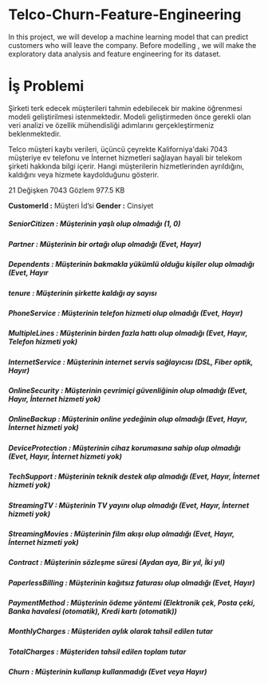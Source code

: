 # Telco-Churn-Feature-Engineering
In this project, we will develop a machine learning model that can predict customers who will leave the company. Before modelling , we will make the exploratory data analysis and feature engineering for its dataset.


# İş Problemi

 Şirketi terk edecek müşterileri tahmin edebilecek bir makine öğrenmesi modeli 
 geliştirilmesi istenmektedir. Modeli geliştirmeden önce gerekli olan veri analizi
 ve özellik mühendisliği adımlarını gerçekleştirmeniz beklenmektedir.

 Telco müşteri kaybı verileri, üçüncü çeyrekte Kaliforniya'daki 7043 müşteriye ev telefonu ve İnternet hizmetleri sağlayan hayali
 bir telekom şirketi hakkında bilgi içerir. Hangi müşterilerin hizmetlerinden ayrıldığını, kaldığını veya hizmete kaydolduğunu
 gösterir.

 21 Değişken 7043 Gözlem 977.5 KB

**CustomerId  :**  Müşteri İd’si
**Gender  :**  Cinsiyet
##### SeniorCitizen  :  Müşterinin yaşlı olup olmadığı (1, 0)
##### Partner  :  Müşterinin bir ortağı olup olmadığı (Evet, Hayır)
##### Dependents  :  Müşterinin bakmakla yükümlü olduğu kişiler olup olmadığı (Evet, Hayır
##### tenure  :  Müşterinin şirkette kaldığı ay sayısı
##### PhoneService  :  Müşterinin telefon hizmeti olup olmadığı (Evet, Hayır)
##### MultipleLines  :  Müşterinin birden fazla hattı olup olmadığı (Evet, Hayır, Telefon hizmeti yok)
##### InternetService  :  Müşterinin internet servis sağlayıcısı (DSL, Fiber optik, Hayır)
##### OnlineSecurity  :  Müşterinin çevrimiçi güvenliğinin olup olmadığı (Evet, Hayır, İnternet hizmeti yok)
##### OnlineBackup  :  Müşterinin online yedeğinin olup olmadığı (Evet, Hayır, İnternet hizmeti yok)
##### DeviceProtection  :  Müşterinin cihaz korumasına sahip olup olmadığı (Evet, Hayır, İnternet hizmeti yok)
##### TechSupport  :  Müşterinin teknik destek alıp almadığı (Evet, Hayır, İnternet hizmeti yok)
##### StreamingTV  :  Müşterinin TV yayını olup olmadığı (Evet, Hayır, İnternet hizmeti yok)
##### StreamingMovies  :  Müşterinin film akışı olup olmadığı (Evet, Hayır, İnternet hizmeti yok)
##### Contract  :  Müşterinin sözleşme süresi (Aydan aya, Bir yıl, İki yıl)
##### PaperlessBilling  :  Müşterinin kağıtsız faturası olup olmadığı (Evet, Hayır)
##### PaymentMethod  :  Müşterinin ödeme yöntemi (Elektronik çek, Posta çeki, Banka havalesi (otomatik), Kredi kartı (otomatik))
##### MonthlyCharges  :  Müşteriden aylık olarak tahsil edilen tutar
##### TotalCharges  :  Müşteriden tahsil edilen toplam tutar
##### Churn  :  Müşterinin kullanıp kullanmadığı (Evet veya Hayır)
